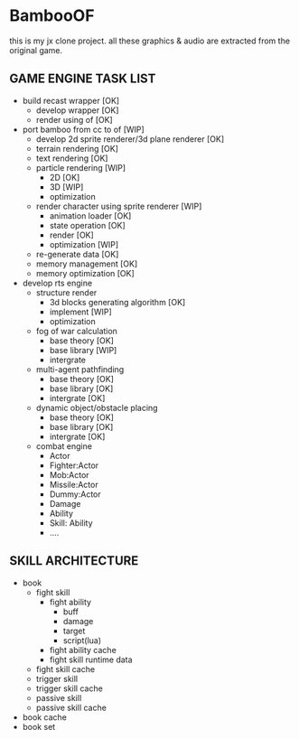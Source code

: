 BambooOF
========
this is my jx clone project. all these graphics & audio are extracted from the original game.

GAME ENGINE TASK LIST
---------
* build recast wrapper [OK]
  * develop wrapper [OK]
  * render using of [OK]
* port bamboo from cc to of [WIP]
  * develop 2d sprite renderer/3d plane renderer [OK]
  * terrain rendering [OK]
  * text rendering [OK]
  * particle rendering [WIP]
    * 2D [OK]
    * 3D [WIP]
    * optimization
  * render character using sprite renderer [WIP]
    * animation loader [OK]
    * state operation [OK]
    * render [OK]
    * optimization [WIP]
  * re-generate data [OK]
  * memory management [OK]
  * memory optimization [OK]
* develop rts engine
  * structure render
    * 3d blocks generating algorithm [OK]
	* implement [WIP]
	* optimization
  * fog of war calculation
    * base theory [OK]
    * base library [WIP]
    * intergrate
  * multi-agent pathfinding
    * base theory [OK]
    * base library [OK]
    * intergrate [OK]
  * dynamic object/obstacle placing
    * base theory [OK]
    * base library [OK]
    * intergrate [OK]
  * combat engine
    * Actor
    * Fighter:Actor
    * Mob:Actor
    * Missile:Actor
    * Dummy:Actor
    * Damage
    * Ability
    * Skill: Ability
    * ....

SKILL ARCHITECTURE
---------
- book
	- fight skill
		- fight ability
			- buff
			- damage
			- target
			- script(lua)
		- fight ability cache
		- fight skill runtime data
	- fight skill cache
	- trigger skill
	- trigger skill cache
	- passive skill
	- passive skill cache
- book cache
- book set
